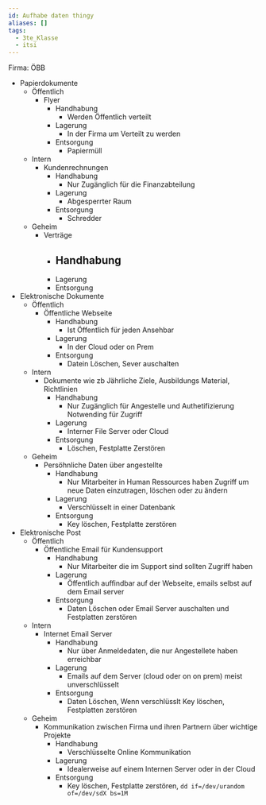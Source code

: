 ```yaml
---
id: Aufhabe daten thingy
aliases: []
tags:
  - 3te_Klasse
  - itsi
---
```

Firma: ÖBB

- Papierdokumente
	- Öffentlich 
		- Flyer 
			- Handhabung 
				- Werden Öffentlich verteilt
			- Lagerung 
				- In der Firma um Verteilt zu werden
			- Entsorgung
				- Papiermüll
	- Intern 
		- Kundenrechnungen
			- Handhabung 
				- Nur Zugänglich für die Finanzabteilung
			- Lagerung 
				- Abgesperrter Raum
			- Entsorgung
				- Schredder
	- Geheim 
		- Verträge
			- Handhabung 
				- 
			- Lagerung 
			- Entsorgung
- Elektronische Dokumente
	- Öffentlich 
		- Öffentliche Webseite
			- Handhabung 
				- Ist Öffentlich für jeden Ansehbar
			- Lagerung 
				- In der Cloud oder on Prem
			- Entsorgung
				- Datein Löschen, Sever auschalten
	- Intern 
		- Dokumente wie zb Jährliche Ziele, Ausbildungs Material, Richtlinien
			- Handhabung 
				- Nur Zugänglich für Angestelle und Authetifizierung Notwending für Zugriff
			- Lagerung 
				- Interner File Server oder Cloud
			- Entsorgung
				- Löschen, Festplatte Zerstören
	- Geheim
		- Persöhnliche Daten über angestellte
			- Handhabung 
				- Nur Mitarbeiter in Human Ressources haben Zugriff um neue Daten einzutragen, löschen oder zu ändern
			- Lagerung 
				- Verschlüsselt in einer Datenbank
			- Entsorgung
				- Key löschen, Festplatte zerstören 
- Elektronische Post
	- Öffentlich 
		- Öffentliche Email für Kundensupport
			- Handhabung 
				- Nur Mitarbeiter die im Support sind sollten Zugriff haben
			- Lagerung 
				- Öffentlich auffindbar auf der Webseite, emails selbst auf dem Email server
			- Entsorgung
				- Daten Löschen oder Email Server auschalten und Festplatten zerstören
	- Intern 
		- Internet Email Server
			- Handhabung 
				- Nur über Anmeldedaten, die nur Angestellete haben erreichbar
			- Lagerung 
				- Emails auf dem Server (cloud oder on on prem) meist unverschlüsselt
			- Entsorgung
				- Daten Löschen, Wenn verschlüsslt Key löschen, Festplatten zerstören
	- Geheim
		- Kommunikation zwischen Firma und ihren Partnern über wichtige Projekte
			- Handhabung 
				- Verschlüsselte Online Kommunikation
			- Lagerung 
				- Idealerweise auf einem Internen Server oder in der Cloud
			- Entsorgung
				- Key löschen, Festplatte zerstören, `dd if=/dev/urandom of=/dev/sdX bs=1M`
